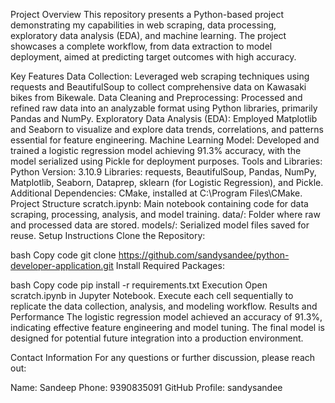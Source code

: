 Project Overview
This repository presents a Python-based project demonstrating my capabilities in web scraping, data processing, exploratory data analysis (EDA), and machine learning. The project showcases a complete workflow, from data extraction to model deployment, aimed at predicting target outcomes with high accuracy.

Key Features
Data Collection: Leveraged web scraping techniques using requests and BeautifulSoup to collect comprehensive data on Kawasaki bikes from Bikewale.
Data Cleaning and Preprocessing: Processed and refined raw data into an analyzable format using Python libraries, primarily Pandas and NumPy.
Exploratory Data Analysis (EDA): Employed Matplotlib and Seaborn to visualize and explore data trends, correlations, and patterns essential for feature engineering.
Machine Learning Model: Developed and trained a logistic regression model achieving 91.3% accuracy, with the model serialized using Pickle for deployment purposes.
Tools and Libraries:
Python Version: 3.10.9
Libraries: requests, BeautifulSoup, Pandas, NumPy, Matplotlib, Seaborn, Dataprep, sklearn (for Logistic Regression), and Pickle.
Additional Dependencies: CMake, installed at C:\Program Files\CMake\.
Project Structure
scratch.ipynb: Main notebook containing code for data scraping, processing, analysis, and model training.
data/: Folder where raw and processed data are stored.
models/: Serialized model files saved for reuse.
Setup Instructions
Clone the Repository:

bash
Copy code
git clone https://github.com/sandysandee/python-developer-application.git
Install Required Packages:

bash
Copy code
pip install -r requirements.txt
Execution
Open scratch.ipynb in Jupyter Notebook.
Execute each cell sequentially to replicate the data collection, analysis, and modeling workflow.
Results and Performance
The logistic regression model achieved an accuracy of 91.3%, indicating effective feature engineering and model tuning. The final model is designed for potential future integration into a production environment.

Contact Information
For any questions or further discussion, please reach out:

Name: Sandeep
Phone: 9390835091
GitHub Profile: sandysandee
